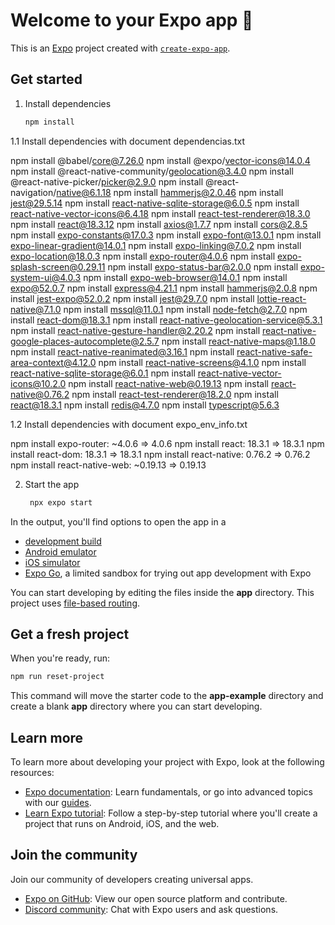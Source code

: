 # Welcome to your Expo app 👋

This is an [Expo](https://expo.dev) project created with [`create-expo-app`](https://www.npmjs.com/package/create-expo-app).

## Get started

1. Install dependencies

   ```bash
   npm install
   ```
1.1 
   Install dependencies with document dependencias.txt 
   
   npm install @babel/core@7.26.0
   npm install @expo/vector-icons@14.0.4
   npm install @react-native-community/geolocation@3.4.0
   npm install @react-native-picker/picker@2.9.0
   npm install @react-navigation/native@6.1.18
   npm install hammerjs@2.0.46
   npm install jest@29.5.14
   npm install react-native-sqlite-storage@6.0.5
   npm install react-native-vector-icons@6.4.18
   npm install react-test-renderer@18.3.0
   npm install react@18.3.12
   npm install axios@1.7.7
   npm install cors@2.8.5
   npm install expo-constants@17.0.3
   npm install expo-font@13.0.1
   npm install expo-linear-gradient@14.0.1
   npm install expo-linking@7.0.2
   npm install expo-location@18.0.3
   npm install expo-router@4.0.6
   npm install expo-splash-screen@0.29.11
   npm install expo-status-bar@2.0.0
   npm install expo-system-ui@4.0.3
   npm install expo-web-browser@14.0.1
   npm install expo@52.0.7
   npm install express@4.21.1
   npm install hammerjs@2.0.8
   npm install jest-expo@52.0.2
   npm install jest@29.7.0
   npm install lottie-react-native@7.1.0
   npm install mssql@11.0.1
   npm install node-fetch@2.7.0
   npm install react-dom@18.3.1
   npm install react-native-geolocation-service@5.3.1
   npm install react-native-gesture-handler@2.20.2
   npm install react-native-google-places-autocomplete@2.5.7
   npm install react-native-maps@1.18.0
   npm install react-native-reanimated@3.16.1
   npm install react-native-safe-area-context@4.12.0
   npm install react-native-screens@4.1.0
   npm install react-native-sqlite-storage@6.0.1
   npm install react-native-vector-icons@10.2.0
   npm install react-native-web@0.19.13
   npm install react-native@0.76.2
   npm install react-test-renderer@18.2.0
   npm install react@18.3.1
   npm install redis@4.7.0
   npm install typescript@5.6.3
   
1.2
   Install dependencies with document expo_env_info.txt 
   
   npm install expo-router: ~4.0.6 => 4.0.6
   npm install react: 18.3.1 => 18.3.1 
   npm install react-dom: 18.3.1 => 18.3.1 
   npm install react-native: 0.76.2 => 0.76.2 
   npm install react-native-web: ~0.19.13 => 0.19.13 

2. Start the app

   ```bash
    npx expo start
   ```

In the output, you'll find options to open the app in a

- [development build](https://docs.expo.dev/develop/development-builds/introduction/)
- [Android emulator](https://docs.expo.dev/workflow/android-studio-emulator/)
- [iOS simulator](https://docs.expo.dev/workflow/ios-simulator/)
- [Expo Go](https://expo.dev/go), a limited sandbox for trying out app development with Expo

You can start developing by editing the files inside the **app** directory. This project uses [file-based routing](https://docs.expo.dev/router/introduction).

## Get a fresh project

When you're ready, run:

```bash
npm run reset-project
```

This command will move the starter code to the **app-example** directory and create a blank **app** directory where you can start developing.

## Learn more

To learn more about developing your project with Expo, look at the following resources:

- [Expo documentation](https://docs.expo.dev/): Learn fundamentals, or go into advanced topics with our [guides](https://docs.expo.dev/guides).
- [Learn Expo tutorial](https://docs.expo.dev/tutorial/introduction/): Follow a step-by-step tutorial where you'll create a project that runs on Android, iOS, and the web.

## Join the community

Join our community of developers creating universal apps.

- [Expo on GitHub](https://github.com/expo/expo): View our open source platform and contribute.
- [Discord community](https://chat.expo.dev): Chat with Expo users and ask questions.

